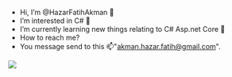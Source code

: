 - Hi, I’m @HazarFatihAkman 👋
- I’m interested in C# 👀
- I’m currently learning new things relating to C# Asp.net Core 🌱 
- How to reach me? 
- You message send to this 📫"akman.hazar.fatih@gmail.com".


<a target="_blank" href="https://www.linkedin.com/in/hazar-fatih-akman"><img src="https://img.shields.io/badge/LinkedIn-0077B5?style=for-the-badge&logo=linkedin&logoColor=white" /></a>
<!---
HazarFatihAkman/HazarFatihAkman is a ✨ special ✨ repository because its `README.md` (this file) appears on your GitHub profile.
You can click the Preview link to take a look at your changes.
--->
